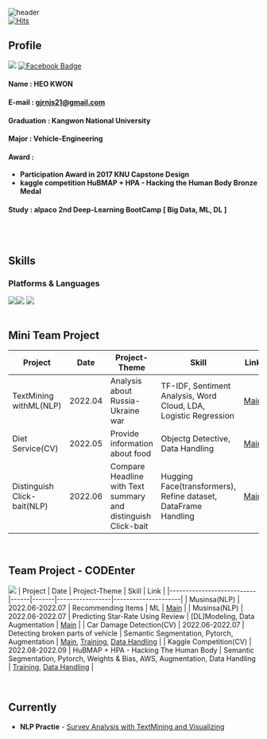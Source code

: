 <!--
**heokwon/heokwon** is a ✨ _special_ ✨ repository because its `README.md` (this file) appears on your GitHub profile.

Here are some ideas to get you started:

- 🔭 I’m currently working on ...
- 🌱 I’m currently learning ...
- 👯 I’m looking to collaborate on ...
- 🤔 I’m looking for help with ...
- 💬 Ask me about ...
- 📫 How to reach me: ...
- 😄 Pronouns: ...
- ⚡ Fun fact: ...
-->
![header](https://capsule-render.vercel.app/api?type=waving&color=timeGradient&height=200&section=header&text=HeoKwon%20Github&fontSize=90)
<br>[![Hits](https://hits.seeyoufarm.com/api/count/incr/badge.svg?url=https%3A%2F%2Fgithub.com%2Fheokwon%2Fhit-counter&count_bg=%23141414&title_bg=%237828CA&icon=hey.svg&icon_color=%23F0F0F0&title=visitors&edge_flat=false)](https://hits.seeyoufarm.com)
## Profile
<a href="https://www.instagram.com/hukkwon/"><img src="https://img.shields.io/badge/Instagram-B00DD8?style=flat-       square&logo=Instagram&logoColor=white"/></a>
[![Facebook Badge](https://img.shields.io/badge/facebook-1877f2?style=flat-square&logo=facebook&logoColor=white&link=https://www.facebook.com/heo.kwon.3)](https://www.facebook.com/heo.kwon.3)
#### **Name** : HEO KWON
#### **E-mail** : gjrnjs21@gmail.com
#### **Graduation** : Kangwon National University
#### **Major** : Vehicle-Engineering
#### **Award** : 
- **Participation Award in 2017 KNU Capstone Design**   
- **kaggle competition HuBMAP + HPA - Hacking the Human Body Bronze Medal**
#### **Study** : alpaco 2nd Deep-Learning BootCamp [ Big Data, ML, DL ]
<br><br>
## Skills
### Platforms & Languages
<img src="https://img.shields.io/badge/Google Colab-F9AB00?style=for-the-badge&logo=Google Colab&logoColor=white"><img src="https://img.shields.io/badge/VS Code-007ACC?style=for-the-badge&logo=Visual Studio Code&logoColor=white">
<img src="https://img.shields.io/badge/Python-3776AB?style=for-the-badge&logo=Python&logoColor=white">
<br><br>
## Mini Team Project
| Project  | Date | Project-Theme | Skill | Link |
|---------------------------|------|-------|-----------------|---------------------|
| TextMining withML(NLP) | 2022.04 | Analysis about Russia-Ukraine war | TF-IDF, Sentiment Analysis, Word Cloud, LDA, Logistic Regression | [Main](https://github.com/heokwon/TextMining_withML.git) |
| Diet Service(CV) | 2022.05 | Provide information about food | Objectg Detective, Data Handling | [Main](https://github.com/heokwon/DietService-ObjectDetection.git) |
| Distinguish Click-bait(NLP) | 2022.06 | Compare Headline with Text summary and distinguish Click-bait | Hugging Face(transformers), Refine dataset, DataFrame Handling | [Main](https://github.com/heokwon/Distinguish_Click-bait.git) |   

<br>

## Team Project - CODEnter
<a href="https://vintage-settee-4e4.notion.site/CODEnter-a97cd4c7b9694816a444f814b29170ca"><img src="https://img.shields.io/badge/NOTION-383838?style=flat-square&logo=NOTION&logoColor=white"/></a>
| Project  | Date | Project-Theme | Skill | Link |
|---------------------------|------|-------|-----------------|---------------------|
| Musinsa(NLP) | 2022.06-2022.07 | Recommending Items | ML | [Main](https://github.com/heokwon/NLP-MUSINCA.git) |
| Musinsa(NLP) | 2022.06-2022.07 | Predicting Star-Rate Using Review | [DL]Modeling, Data Augmentation | [Main](https://github.com/heokwon/NLP-MUSINCA.git) |
| Car Damage Detection(CV) | 2022.06-2022.07 | Detecting broken parts of vehicle | Semantic Segmentation, Pytorch, Augmentation | [Main](https://github.com/heokwon/CV-CarDamageDetection.git), [Training](https://github.com/heokwon/CarDamageDetection_DeepLabV3.git), [Data Handling](https://github.com/heokwon/CarDamageDetection_DataHandling.git) |
| Kaggle Competition(CV) | 2022.08-2022.09 | HuBMAP + HPA - Hacking The Human Body | Semantic Segmentation, Pytorch, Weights & Bias, AWS, Augmentation, Data Handling | [Training](https://github.com/heokwon/Training-for-Competiton.git), [Data Handling](https://github.com/heokwon/Data-Handling-for-Competiton.git) |   

<br>

## Currently
* **NLP Practie** - [Survey Analysis with TextMining and Visualizing](https://github.com/heokwon/Survey-analysis.git)
